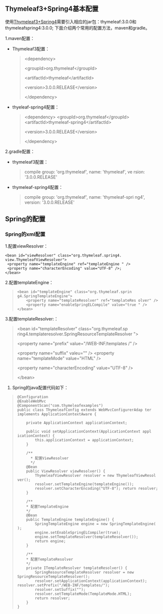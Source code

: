 ## Thymeleaf3+Spring4基本配置

使用[Thymeleaf3+Spring4](http://www.thymeleaf.org/doc/articles/thymeleaf3migration.html)需要引入相应的jar包：thymeleaf:3.0.0和thymeleafspring4:3.0.0; 下面介绍两个常用的配置方法，maven和gradle。

1.maven配置：

* Thymeleaf3配置：
  > &lt;dependency&gt;
  > 
  > &lt;groupId&gt;org.thymeleaf&lt;\/groupId&gt;
  > 
  > &lt;artifactId&gt;thymeleaf&lt;\/artifactId&gt;
  > 
  > &lt;version&gt;3.0.0.RELEASE&lt;\/version&gt;
  > 
  > &lt;\/dependency&gt;


* thyeleaf-spring4配置：
  > &lt;dependency&gt;
  > &lt;groupId&gt;org.thymeleaf&lt;\/groupId&gt;
  > &lt;artifactId&gt;thymeleaf-spring4&lt;\/artifactId&gt;
  > 
  > &lt;version&gt;3.0.0.RELEASE&lt;\/version&gt;
  > 
  > &lt;\/dependency&gt;


2.gradle配置：

* thymeleaf3配置：
  > compile group: 'org.thymeleaf', name: 'thymeleaf', ve rsion: '3.0.0.RELEASE'


* thymeleaf-spring4配置：
  > compile group: 'org.thymeleaf', name: 'thymeleaf-spri ng4', version: '3.0.0.RELEASE'


## Spring的配置

### Spring的xml配置

1.配置viewResolver：

```
<bean id="viewResolver" class="org.thymeleaf.spring4. view.ThymeleafViewResolver"> 
 <property name="templateEngine" ref="templateEngine " /> 
 <property name="characterEncoding" value="UTF-8" />; 
</bean>
```

2.配置templateEngine：

> ```
> <bean id="templateEngine" class="org.thymeleaf.sprin g4.SpringTemplateEngine"> 
>     <property name="templateResolver" ref="templateRes olver" /> 
>     <property name="enableSpringELCompile" value="true " />
> </bean>
> ```

3.配置templateResolver:：

> &lt;bean id="templateResolver" class="org.thymeleaf.sp ring4.templateresolver.SpringResourceTemplateResolver "&gt;
> 
> &lt;property name="prefix" value="\/WEB-INF\/templates \/" \/&gt;
> 
> &lt;property name="suffix" valeu="" \/&gt; &lt;property name="templateMode" value="HTML" \/&gt;
> 
> &lt;property name="characterEncoding" value="UTF-8" \/&gt;
> 
> &lt;\/bean&gt;

1. Spring的java配置代码如下：

> ```
> @Configuration
> @EnableWebMvc
> @ComponentScan("com.thymeleafexamples")    
> public class ThymeleafConfig extends WebMvcConfigurerAdap ter implements ApplicationContextAware {
> 
>     private ApplicationContext applicationContext;
> 
>     public void setApplicationContext(ApplicationContext appl icationContext) { 
>         this.applicationContext = applicationContext; 
>     }
>     
>     /**
>       * 配置ViewResolver 
>       */ 
>     @Bean 
>     public ViewResolver viewResolver() { 
>         ThymeleafViewResolver resolver = new ThymeleafViewResol ver(); 
>         resolver.setTemplateEngine(templateEngine()); 
>         resolver.setCharacterEncoding("UTF-8"); return resolver; 
>     }
> 
>     /** 
>     * 配置TemplateEngine 
>     */ 
>     @Bean 
>     public TemplateEngine templateEngine() { 
>         SpringTemplateEngine engine = new SpringTemplateEngine( ); 
>         engine.setEnableSpringELCompiler(true); 
>         engine.setTemplateResolver(templateResolver()); 
>         return engine; 
>     }
>     
>     /** 
>     * 配置TemplateResolver 
>     */ 
>     private ITemplateResolver templateResolver() { 
>         SpringResourceTemplateResolver resolver = new SpringResourceTemplateResolver();      
>         resolver.setApplicationContext(applicationContext); resolver.setPrefix("/WEB-INF/templates/");          
>         resolver.setSuffix(""); 
>         resolver.setTemplateMode(TemplateMode.HTML); 
>         return resolver; 
>     }
> } 
> ```

